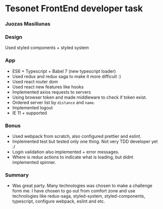 # Tesonet FrontEnd developer task

### Juozas Masiliunas

### Design

Used styled components + styled system

### App

- ES6 + Typescript + Babel 7 (new typescript loader)
- Used redux and redux saga to make it more difficult :)
- Used react router dom
- Used react new features like hooks
- Implemented axios requests to servers
- Using browser token and made middleware to check if token exist.
- Ordered server list by `distance` and `name`.
- Implemented logout
- IE 11 + supported

### Bonus

- Used webpack from scratch, also configured prettier and eslint.
- Implemented test but tested only one thing. Not very TDD developer yet :/
- Login validation also implemented + error messages.
- Where is redux actions to indicate what is loading, but didnt implemented spinner.

### Summary

- Was great party. Many technologies was chosen to make a challenge form me. I have chosen to go out from comfort zone and use technologies like redux-saga, styled-system, styled-components, typescript, configure webpack, eslint and etc.
